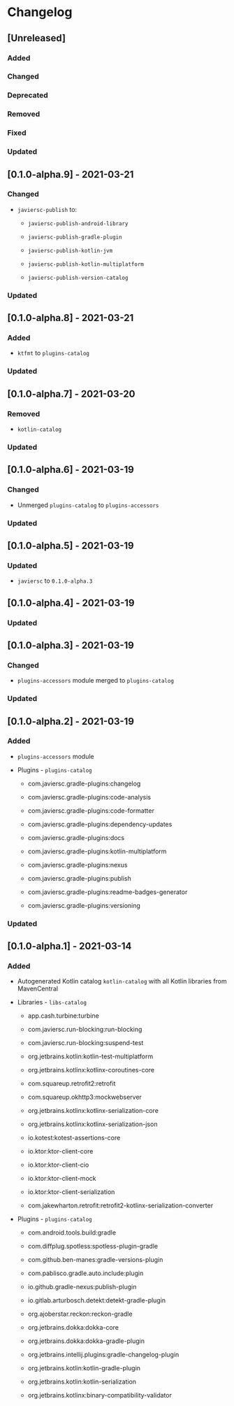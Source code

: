 # Changelog

## [Unreleased]

### Added

### Changed

### Deprecated

### Removed

### Fixed

### Updated

## [0.1.0-alpha.9] - 2021-03-21

### Changed

- `javiersc-publish` to:

    - `javiersc-publish-android-library`

    - `javiersc-publish-gradle-plugin`

    - `javiersc-publish-kotlin-jvm`

    - `javiersc-publish-kotlin-multiplatform`

    - `javiersc-publish-version-catalog`

### Updated

## [0.1.0-alpha.8] - 2021-03-21

### Added

  - `ktfmt` to `plugins-catalog`

### Updated

## [0.1.0-alpha.7] - 2021-03-20

### Removed

  - `kotlin-catalog`

### Updated

## [0.1.0-alpha.6] - 2021-03-19

### Changed

  - Unmerged `plugins-catalog` to `plugins-accessors`

### Updated

## [0.1.0-alpha.5] - 2021-03-19

### Updated

  - `javiersc` to `0.1.0-alpha.3`

## [0.1.0-alpha.4] - 2021-03-19

### Updated

## [0.1.0-alpha.3] - 2021-03-19

### Changed

  - `plugins-accessors` module merged to `plugins-catalog`

### Updated

## [0.1.0-alpha.2] - 2021-03-19

### Added

  - `plugins-accessors` module

  - Plugins - `plugins-catalog`

    - com.javiersc.gradle-plugins:changelog

    - com.javiersc.gradle-plugins:code-analysis

    - com.javiersc.gradle-plugins:code-formatter

    - com.javiersc.gradle-plugins:dependency-updates

    - com.javiersc.gradle-plugins:docs

    - com.javiersc.gradle-plugins:kotlin-multiplatform

    - com.javiersc.gradle-plugins:nexus

    - com.javiersc.gradle-plugins:publish

    - com.javiersc.gradle-plugins:readme-badges-generator

    - com.javiersc.gradle-plugins:versioning

### Updated

## [0.1.0-alpha.1] - 2021-03-14

### Added

  - Autogenerated Kotlin catalog `kotlin-catalog` with all Kotlin libraries from MavenCentral

  - Libraries - `libs-catalog`

    - app.cash.turbine:turbine

    - com.javiersc.run-blocking:run-blocking

    - com.javiersc.run-blocking:suspend-test

    - org.jetbrains.kotlin:kotlin-test-multiplatform

    - org.jetbrains.kotlinx:kotlinx-coroutines-core

    - com.squareup.retrofit2:retrofit

    - com.squareup.okhttp3:mockwebserver

    - org.jetbrains.kotlinx:kotlinx-serialization-core

    - org.jetbrains.kotlinx:kotlinx-serialization-json

    - io.kotest:kotest-assertions-core

    - io.ktor:ktor-client-core 

    - io.ktor:ktor-client-cio

    - io.ktor:ktor-client-mock

    - io.ktor:ktor-client-serialization

    - com.jakewharton.retrofit:retrofit2-kotlinx-serialization-converter

  - Plugins - `plugins-catalog`

    - com.android.tools.build:gradle

    - com.diffplug.spotless:spotless-plugin-gradle

    - com.github.ben-manes:gradle-versions-plugin

    - com.pablisco.gradle.auto.include:plugin

    - io.github.gradle-nexus:publish-plugin

    - io.gitlab.arturbosch.detekt:detekt-gradle-plugin

    - org.ajoberstar.reckon:reckon-gradle

    - org.jetbrains.dokka:dokka-core

    - org.jetbrains.dokka:dokka-gradle-plugin

    - org.jetbrains.intellij.plugins:gradle-changelog-plugin

    - org.jetbrains.kotlin:kotlin-gradle-plugin

    - org.jetbrains.kotlin:kotlin-serialization

    - org.jetbrains.kotlinx:binary-compatibility-validator 
